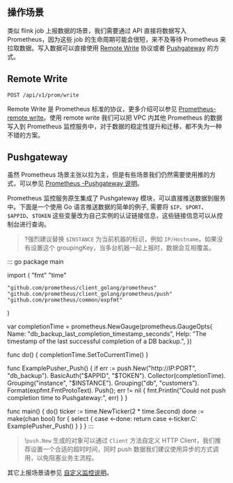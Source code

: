 ## 操作场景

类似 flink job 上报数据的场景，我们需要通过 API 直接将数据写入 Prometheus，因为这些 job 的生命周期可能会很短，来不及等待 Prometheus 来拉取数据。写入数据可以直接使用 [Remote Write](https://prometheus.io/docs/practices/remote_write/) 协议或者 [Pushgateway](https://prometheus.io/docs/practices/pushing/) 的方式。

## Remote Write

```
POST /api/v1/prom/write
```

Remote Write 是 Prometheus 标准的协议，更多介绍可以参见 [Prometheus-remote write](https://prometheus.io/docs/practices/remote_write/)。使用 remote write 我们可以把 VPC 内其他 Prometheus 的数据写入到 Prometheus 监控服务中，对于数据的稳定性提升和迁移，都不失为一种不错的方案。


## Pushgateway

虽然 Prometheus 场景主张以拉为主，但是有些场景我们仍然需要使用推的方式，可以参见 [Prometheus -Pushgateway 说明](https://prometheus.io/docs/practices/pushing/)。

Prometheus 监控服务原生集成了 Pushgateway 模块，可以直接推送数据到服务中。下面是一个使用 Go 语言推送数据的简单的例子, 需要将 `$IP`、`$PORT`、`$APPID`、`$TOKEN` 这些变量改为自己实例的认证链接信息，这些链接信息可以从控制台进行查询。

>?强烈建议替换 `$INSTANCE` 为当前机器的标识，例如 `IP/Hostname`。如果没有设置这个 groupingKey，当多台机器一起上报时，数据会互相覆盖。

<dx-codeblock>
::: go 
package main

import (
	"fmt"
	"time"

	"github.com/prometheus/client_golang/prometheus"
	"github.com/prometheus/client_golang/prometheus/push"
	"github.com/prometheus/common/expfmt"
)

var completionTime = prometheus.NewGauge(prometheus.GaugeOpts{
	Name: "db_backup_last_completion_timestamp_seconds",
	Help: "The timestamp of the last successful completion of a DB backup.",
})

func do() {
	completionTime.SetToCurrentTime()
}

func ExamplePusher_Push() {
	if err := push.New("http://$IP:$PORT", "db_backup").
		BasicAuth("$APPID", "$TOKEN").
		Collector(completionTime).
		Grouping("instance", "$INSTANCE").
		Grouping("db", "customers").
		Format(expfmt.FmtProtoText).
		Push(); err != nil {
		fmt.Println("Could not push completion time to Pushgateway:", err)
	}
}

func main() {
	do()
	ticker := time.NewTicker(2 * time.Second)
	done := make(chan bool)
	for {
		select {
		case <-done:
			return
		case <-ticker.C:
			ExamplePusher_Push()
		}
	}
}
:::
</dx-codeblock>

> !`push.New` 生成的对象可以通过 `Client` 方法自定义 HTTP Client，我们推荐设置一个合适的超时时间，同时 push 数据我们建议使用异步的方式调用，以免阻塞业务主流程。

其它上报场景请参见 [自定义监控说明](https://cloud.tencent.com/document/product/1416/56027)。 
